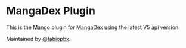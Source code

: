 # MangaDex Plugin

This is the Mango plugin for [MangaDex](https://mangadex.org/) using the latest V5 api version.

Maintained by [@fabiopbx](https://github.com/fabiopbx).
